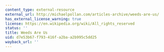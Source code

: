 ```yaml
---
content_type: external-resource
external_url: http://michaelpollan.com/articles-archive/weeds-are-us/
has_external_license_warning: true
license: https://en.wikipedia.org/wiki/All_rights_reserved
status: ''
title: Weeds Are Us
uid: d7e53b67-f793-416f-a2ba-a2b995c5dd25
wayback_url: ''
---
```

